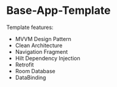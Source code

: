 # Base-App-Template
Template features:
- MVVM Design Pattern
- Clean Architecture
- Navigation Fragment
- Hilt Dependency Injection
- Retrofit
- Room Database
- DataBinding

